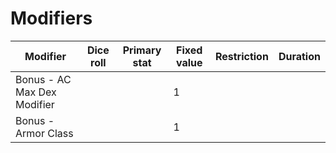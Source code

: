 # Modifiers

|Modifier|Dice roll|Primary stat|Fixed value|Restriction|Duration|
|--------|---------|------------|-----------|-----------|--------|
|Bonus - AC Max Dex Modifier| | | 1 | | |
|Bonus - Armor Class| | | 1 | | |
